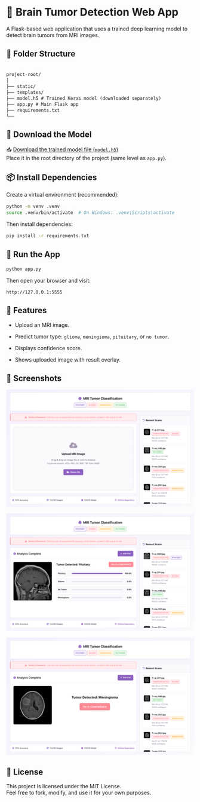 # 🧠 Brain Tumor Detection Web App

A Flask-based web application that uses a trained deep learning model to detect brain tumors from MRI images.

## 📁 Folder Structure

```

project-root/  
│  
├── static/  
├── templates/
├── model.h5 # Trained Keras model (downloaded separately)  
├── app.py # Main Flask app  
├── requirements.txt
└──

````

## 🔗 Download the Model

📥 [Download the trained model file (`model.h5`)](https://your-download-link.com/model.h5)  
Place it in the root directory of the project (same level as `app.py`).

## 📦 Install Dependencies

Create a virtual environment (recommended):

```bash
python -m venv .venv
source .venv/bin/activate  # On Windows: .venv\Scripts\activate
````

Then install dependencies:

```bash
pip install -r requirements.txt
```



## 🚀 Run the App

```bash
python app.py
```

Then open your browser and visit:

```
http://127.0.0.1:5555
```


## 🧪 Features

- Upload an MRI image.
    
- Predict tumor type: `glioma`, `meningioma`, `pituitary`, or `no tumor`.
    
- Displays confidence score.
    
- Shows uploaded image with result overlay.
    

## 📸 Screenshots

![main](screenshots/1.png)

![Prediction](screenshots/2.png)

![minimal_prediction](screenshots/3.png)


## 📄 License

This project is licensed under the MIT License.  
Feel free to fork, modify, and use it for your own purposes.
